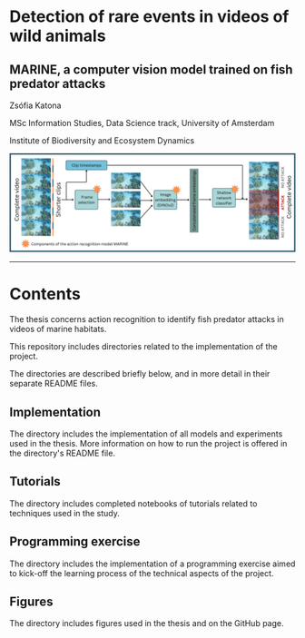 # Detection of rare events in videos of wild animals
## MARINE, a computer vision model trained on fish predator attacks
Zsófia Katona

MSc Information Studies, Data Science track, University of Amsterdam

Institute of Biodiversity and Ecosystem Dynamics

![Pipeline](Figures/pipeline_for_github.jpg)

---

# Contents
The thesis concerns action recognition to identify fish predator attacks in videos of marine habitats.

This repository includes directories related to the implementation of the project.

The directories are described briefly below, and in more detail in their separate README files.

## Implementation
The directory includes the implementation of all models and experiments used in the thesis. More information on how to run the project is offered in the directory's README file.

## Tutorials
The directory includes completed notebooks of tutorials related to techniques used in the study.

## Programming exercise
The directory includes the implementation of a programming exercise aimed to kick-off the learning process of the technical aspects of the project.

## Figures
The directory includes figures used in the thesis and on the GitHub page.





